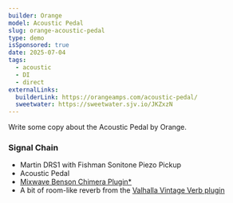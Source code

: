 ```yaml
---
builder: Orange
model: Acoustic Pedal
slug: orange-acoustic-pedal
type: demo
isSponsored: true
date: 2025-07-04
tags:
  - acoustic
  - DI
  - direct
externalLinks:
  builderLink: https://orangeamps.com/acoustic-pedal/
  sweetwater: https://sweetwater.sjv.io/JKZxzN
---
```


Write some copy about the Acoustic Pedal by Orange.

### Signal Chain

- Martin DRS1 with Fishman Sonitone Piezo Pickup
- Acoustic Pedal
- [Mixwave Benson Chimera Plugin*](https://sweetwater.sjv.io/B0N2PL)
- A bit of room-like reverb from the [Valhalla Vintage Verb plugin](https://valhalladsp.com/shop/reverb/valhalla-vintage-verb/)
